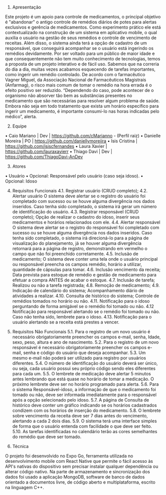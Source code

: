 1. Apresentação

Este projeto é um apoio para controle de medicamentos, o principal
objetivo é "abandonar" o antigo controle de remédios diários de potes para
alertas exclusivos e gerência de medicamentos.
Como experimento prático ele está contextualizado na construção de um
sistema em aplicativo mobile, o qual auxilia o usuário na gestão de seus
remédios e controle de vencimento de receitas. Além disso, o sistema ainda terá
a opção de cadastro de um responsável, que conseguirá acompanhar se o
usuário está ingerindo os remédios devidamente. Por ser voltado para um
público de maior idade e que consequentemente não tem muito conhecimento
de tecnologias, temos a proposta de um projeto interativo e de fácil uso.
Sabemos que na correria do dia a dia, muitas vezes acabamos
esquecendo de tarefas importantes, como ingerir um remédio controlado. De
acordo com o farmacêutico Vagner Miguel, da Associação Nacional de
Farmacêuticos Magistrais (Anfarmag), o risco mais comum de tomar o remédio
na hora errada é o efeito positivo ser reduzido. “Dependendo do caso, pode
acontecer de o organismo não absorver tão bem as substâncias presentes no
medicamento que são necessárias para resolver algum problema de saúde.
Embora não seja em todo tratamento que exista um horário específico para
ingerir um medicamento, é importante consumi-lo nas horas indicadas pelo
médico”, alerta.

2. Equipe

• Caio Mariano | Dev | https://github.com/cMarianno - (Perfil raiz)
• Danielle Moreira | PO | https://github.com/daniellymoreiira
• Isis Cristina | https://github.com/isiscfernandes
• Laura Xavier | https://github.com/lauraxavierr
• Thiago Davi | Dev | https://github.com/ThiagoDavi-AnDev

3. Atores

• Usuário
• Opcional: Responsável pelo usuário (caso seja idoso).
• Opcional: Idoso

4. Requisitos Funcionais
4.1. Registrar usuário (CRUD completo);
4.2. Alertar usuário
O sistema deve alertar se o registro do usuário foi completado com
sucesso ou se houve alguma divergência nos dados inseridos. Caso
tenha sido completado, o sistema irá gerar um número de identificação do
usuário.
4.3. Registrar responsável (CRUD completo);
Opção de realizar o cadastro do idoso, inserir seus medicamentos e
horários relacionados com ele.
4.4. Alertar responsável
O sistema deve alertar se o registro do responsável foi completado com
sucesso ou se houve alguma divergência nos dados inseridos. Caso
tenha sido completado, o sistema irá direcioná-lo para a página de
visualização do planejamento, já se houver alguma divergência retornará
para a página de registro, demonstrando em vermelho o campo que não
foi preenchido corretamente.
4.5. Inclusão de medicamento;
O sistema deve conter uma tela onde o usuário principal ou responsável
preencha os campos remédio, horário a utilizar, quantidade de cápsulas
para tomar.
4.6. Inclusão vencimento da receita;
Data prevista para estoque de remédio e gestão de medicamento para
efetuar a compra ANTES de acabar o estoque.
4.7. Inclusão de tarefa;
Realizou ou não a tarefa registrada;
4.8. Remoção de medicamento;
4.9. Indicação de calendário do sistema;
Acompanhamento diário de atividades a realizar.
4.10. Consulta de histórico do sistema;
Controle de remédios tomados no horário ou não.
4.11. Notificação para o idoso perguntando de forma amigável se o
remédio foi tomado ou não.
4.12 Notificação para responsável alertando se o remédio foi tomado ou
não. Caso não tenha sido, lembrete para o idoso.
4.13. Notificação para o usuário alertando se a receita está prestes a
vencer.

5. Requisitos Não Funcionais
5.1. Para o registro de um novo usuário é necessário obrigatoriamente
preencher os campos e-mail, senha, Idade, sexo, peso, altura e ano de
nascimento.
5.2. Para o registro de um novo responsável é necessário
obrigatoriamente preencher os campos e-mail, senha e código do usuário que
deseja acompanhar.
5.3. Um mesmo e-mail não poderá ser utilizado para registro por usuários
diferentes.
5.4. O número de identificação do usuário deverá ser único, ou seja, cada
usuário possui seu próprio código sendo eles diferentes para cada um.
5.5. O lembrete de medicação deve alertar 5 minutos antes lembrando
que está quase no horário de tomar a medicação. O próximo lembrete deve ser
no horário programado para alerta.
5.6. Para o sistema Responsável-idoso, a informação de que o
medicamento foi tomado ou não, deve ser informada imediatamente para o
responsável após a opção selecionado pelo idoso.
5.7. A página de Consulta de histórico deve conter um gráfico indicando
se os horários cadastrados condizem com os horários de inserção do
medicamento.
5.8. O lembrete sobre vencimento da receita deve ser 7 dias antes do
vencimento, alertando a cada 2 dois dias.
5.9. O sistema terá uma interface simples de forma que o usuário entenda
com facilidade o que deve ser feito.
5.10. As tarefas identificadas no calendário terão as cores semelhantes
do remédio que deve ser tomado.

6. Técnica

O projeto foi desenvolvido no Expo Go, ferramenta utilizada no desenvolvimento mobile com React Native que permite o fácil acesso às API's nativas do dispositivo sem precisar instalar qualquer dependência ou alterar código nativo. Na parte de armazenamento e sincronização dos dados foi usado a aplicação MongoDB,  software de banco de dados orientado a documentos livre, de código aberto e multiplataforma, escrito na linguagem C++.
